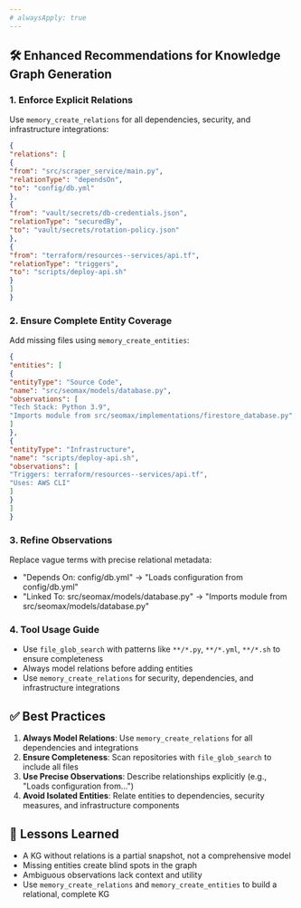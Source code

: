 ```yaml
---
# alwaysApply: true
---
```


## 🛠️ Enhanced Recommendations for Knowledge Graph Generation

### 1. Enforce Explicit Relations
Use `memory_create_relations` for all dependencies, security, and infrastructure integrations:
```json
{
"relations": [
{
"from": "src/scraper_service/main.py",
"relationType": "dependsOn",
"to": "config/db.yml"
},
{
"from": "vault/secrets/db-credentials.json",
"relationType": "securedBy",
"to": "vault/secrets/rotation-policy.json"
},
{
"from": "terraform/resources--services/api.tf",
"relationType": "triggers",
"to": "scripts/deploy-api.sh"
}
]
}
```

### 2. Ensure Complete Entity Coverage
Add missing files using `memory_create_entities`:
```json
{
"entities": [
{
"entityType": "Source Code",
"name": "src/seomax/models/database.py",
"observations": [
"Tech Stack: Python 3.9",
"Imports module from src/seomax/implementations/firestore_database.py"
]
},
{
"entityType": "Infrastructure",
"name": "scripts/deploy-api.sh",
"observations": [
"Triggers: terraform/resources--services/api.tf",
"Uses: AWS CLI"
]
}
]
}
```

### 3. Refine Observations
Replace vague terms with precise relational metadata:
- "Depends On: config/db.yml" → "Loads configuration from config/db.yml"
- "Linked To: src/seomax/models/database.py" → "Imports module from src/seomax/models/database.py"

### 4. Tool Usage Guide
- Use `file_glob_search` with patterns like `**/*.py`, `**/*.yml`, `**/*.sh` to ensure completeness
- Always model relations before adding entities
- Use `memory_create_relations` for security, dependencies, and infrastructure integrations

## ✅ Best Practices
1. **Always Model Relations**: Use `memory_create_relations` for all dependencies and integrations
2. **Ensure Completeness**: Scan repositories with `file_glob_search` to include all files
3. **Use Precise Observations**: Describe relationships explicitly (e.g., "Loads configuration from...")
4. **Avoid Isolated Entities**: Relate entities to dependencies, security measures, and infrastructure components

## 🧠 Lessons Learned
- A KG without relations is a partial snapshot, not a comprehensive model
- Missing entities create blind spots in the graph
- Ambiguous observations lack context and utility
- Use `memory_create_relations` and `memory_create_entities` to build a relational, complete KG
